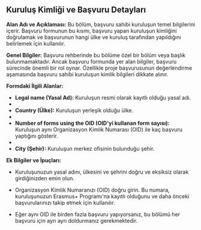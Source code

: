 ## Kuruluş Kimliği ve Başvuru Detayları

**Alan Adı ve Açıklaması:** Bu bölüm, başvuru sahibi kuruluşun temel bilgilerini içerir. Başvuru formunun bu kısmı, başvuru yapan kuruluşun kimliğini doğrulamak ve başvurunun hangi ülke ve kuruluş tarafından yapıldığını belirlemek için kullanılır.

**Genel Bilgiler:** Başvuru rehberinde bu bölüme özel bir bölüm veya başlık bulunmamaktadır. Ancak başvuru formunda yer alan bilgiler, başvuru sürecinde önemli bir rol oynar. Özellikle proje başvurusunun değerlendirme aşamasında başvuru sahibi kuruluşun kimlik bilgileri dikkate alınır.

**Formdaki İlgili Alanlar:**

- **Legal name (Yasal Ad):** Kuruluşun resmi olarak kayıtlı olduğu yasal adı.
- 
- **Country (Ülke):** Kuruluşun yerleşik olduğu ülke.
- 
- **Number of forms using the OID (OID'yi kullanan form sayısı):** Kuruluşun aynı Organizasyon Kimlik Numarası (OID) ile kaç başvuru yaptığını gösterir.
- 
- **City (Şehir):** Kuruluşun merkez ofisinin bulunduğu şehir.

**Ek Bilgiler ve İpuçları:**

- Kuruluşunuzun yasal adını, ülkesini ve şehrini doğru ve eksiksiz olarak girdiğinizden emin olun.

- Organizasyon Kimlik Numaranızı (OID) doğru girin. Bu numara, kuruluşunuzun Erasmus+ Programı'na kayıtlı olduğunu ve daha önceki başvurularınızı takip etmek için kullanılır.

- Eğer aynı OID ile birden fazla başvuru yapıyorsanız, bu bölümü her başvuru için ayrı ayrı doldurmanız gerekmektedir.


